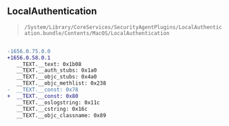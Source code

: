 ## LocalAuthentication

> `/System/Library/CoreServices/SecurityAgentPlugins/LocalAuthentication.bundle/Contents/MacOS/LocalAuthentication`

```diff

-1656.0.75.0.0
+1656.0.58.0.1
   __TEXT.__text: 0x1b08
   __TEXT.__auth_stubs: 0x1a0
   __TEXT.__objc_stubs: 0x4a0
   __TEXT.__objc_methlist: 0x238
-  __TEXT.__const: 0x78
+  __TEXT.__const: 0x80
   __TEXT.__oslogstring: 0x11c
   __TEXT.__cstring: 0x16c
   __TEXT.__objc_classname: 0x89

```

